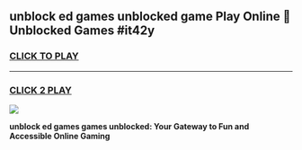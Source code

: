 
## unblock ed games unblocked game Play Online 👋 Unblocked Games #it42y
<h3>
<a href="https://premium.freeplayer.one?title=unblock_ed_games&ref=21F">CLICK TO PLAY</a></h3>
<hr>

<h3>
<a href="https://premium.freeplayer.one?title=unblock_ed_games&ref=21F">CLICK 2 PLAY</a>
  
</h3>

<a href="https://premium.freeplayer.one?title=unblock_ed_games&ref=21F/"><img src="https://clearcache.store/games.png"></a>


**unblock ed games games unblocked: Your Gateway to Fun and Accessible Online Gaming**
